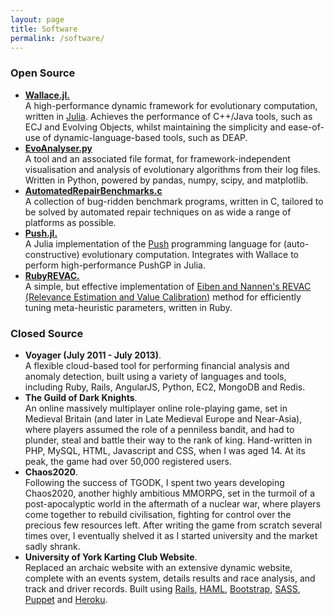 ```yaml
---
layout: page
title: Software
permalink: /software/
---
```


### Open Source

* [**Wallace.jl.**](http://github.com/ChrisTimperley/Wallace)<br/>
  A high-performance dynamic framework for evolutionary computation, written in [Julia](http://julialang.org/). Achieves the performance of C++/Java tools, such as ECJ and Evolving Objects, whilst maintaining the simplicity and
  ease-of-use of dynamic-language-based tools, such as DEAP.
* [**EvoAnalyser.py**](http://github.com/ChrisTimperley/EvoAnalyser.py)<br/>
  A tool and an associated file format, for framework-independent visualisation
  and analysis of evolutionary algorithms from their log files. Written in
  Python, powered by pandas, numpy, scipy, and matplotlib.
* [**AutomatedRepairBenchmarks.c**](http://github.com/ChrisTimperley/AutomatedRepairBenchmarks.c)<br/>
  A collection of bug-ridden benchmark programs, written in C, tailored to be
  solved by automated repair techniques on as wide a range of platforms as
  possible.
* [**Push.jl.**](http://github.com/ChrisTimperley/Push.jl)<br/>
  A Julia implementation of the [Push](http://faculty.hampshire.edu/lspector/push.html) programming language for (auto-constructive) evolutionary computation. Integrates with Wallace to perform high-performance PushGP in Julia.
* [**RubyREVAC.**](http://github.com/ChrisTimperley/RubyREVAC)<br/>
  A simple, but effective implementation of [Eiben and Nannen's REVAC (Relevance Estimation and Value Calibration)]() method for efficiently tuning meta-heuristic parameters, written in Ruby.

### Closed Source

* **Voyager (July 2011 - July 2013)**.<br/>
  A flexible cloud-based tool for performing financial analysis and anomaly detection, built using a variety of languages and tools,
  including Ruby, Rails, AngularJS, Python, EC2, MongoDB and Redis.
* **The Guild of Dark Knights**.<br/>
  An online massively multiplayer online role-playing game, set in Medieval Britain (and later in Late Medieval Europe and Near-Asia), where players
  assumed the role of a penniless bandit, and had to plunder, steal and battle their way to the rank of king. Hand-written in PHP, MySQL, HTML,
  Javascript and CSS, when I was aged 14. At its peak, the game had over 50,000 registered users.
* **Chaos2020**.<br/>
  Following the success of TGODK, I spent two years developing Chaos2020, another highly ambitious MMORPG, set in the turmoil of a post-apocalyptic world
  in the aftermath of a nuclear war, where players come together to rebuild civilisation, fighting for control over the precious few resources left.
  After writing the game from scratch several times over, I eventually shelved it as I started university and the market sadly shrank.
* **University of York Karting Club Website**.<br/>
  Replaced an archaic website with an extensive dynamic website, complete with an events system, details results and race analysis, and track and
  driver records. Built using [Rails](http://rubyonrails.org/), [HAML](http://haml.info/), [Bootstrap](http://getbootstrap.com/),
  [SASS](http://sass-lang.com/), [Puppet](https://puppetlabs.com/) and [Heroku](https://www.heroku.com/).
